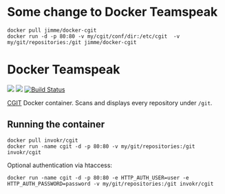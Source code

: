 
Some change to Docker Teamspeak
====
    docker pull jimme/docker-cgit
    docker run -d -p 80:80 -v my/cgit/conf/dir:/etc/cgit  -v my/git/repositories:/git jimme/docker-cgit


Docker Teamspeak
=================

![](https://badge.imagelayers.io/invokr/cgit:latest.svg)
![](https://img.shields.io/docker/pulls/invokr/cgit.svg)
[![Build Status](https://travis-ci.org/invokr/docker-cgit.svg?branch=master)](https://travis-ci.org/invokr/docker-cgit)

[CGIT](http://git.zx2c4.com/cgit/) Docker container. Scans and displays every repository under `/git`.

Running the container
----------------------

    docker pull invokr/cgit
    docker run -name cgit -d -p 80:80 -v my/git/repositories:/git invokr/cgit

Optional authentication via htaccess:

    docker run -name cgit -d -p 80:80 -e HTTP_AUTH_USER=user -e HTTP_AUTH_PASSWORD=password -v my/git/repositories:/git invokr/cgit
